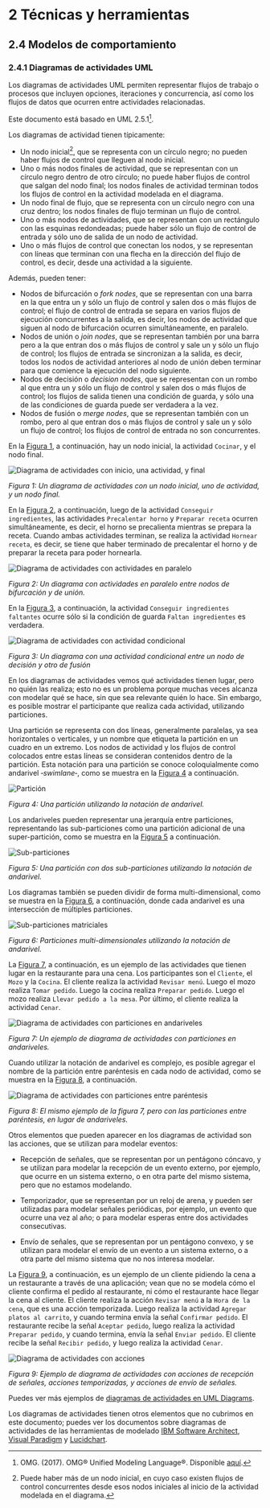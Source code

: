 # 2 Técnicas y herramientas

## 2.4 Modelos de comportamiento

### 2.4.1 Diagramas de actividades UML

Los diagramas de actividades UML permiten representar flujos de trabajo o
procesos que incluyen opciones, iteraciones y concurrencia, así como los flujos
de datos que ocurren entre actividades relacionadas.

Este documento está basado en UML 2.5.1[^1].

Los diagramas de actividad tienen típicamente:

* Un nodo inicial[^2], que se representa con un círculo negro; no pueden haber
flujos de control que lleguen al nodo inicial.
* Uno o más nodos finales de actividad, que se representan con un círculo negro
  dentro de otro círculo; no puede haber flujos de control que salgan del nodo
final; los nodos finales de actividad terminan todos los flujos de control en
la actividad modelada en el diagrama.
* Un nodo final de flujo, que se representa con un círculo negro con una cruz
  dentro; los nodos finales de flujo terminan un flujo de control.
* Uno o más nodos de actividades, que se representan con un rectángulo con las
  esquinas redondeadas; puede haber sólo un flujo de control de entrada y sólo
  uno de salida de un nodo de actividad.
* Uno o más flujos de control que conectan los nodos, y se representan con
  líneas que terminan con una flecha en la dirección del flujo de control, es
  decir, desde una actividad a la siguiente.

Además, pueden tener:

* Nodos de bifurcación o *fork nodes*, que se representan con una barra en la
  que entra un y sólo un flujo de control y salen dos o más flujos de control;
  el flujo de control de entrada se separa en varios flujos de ejecución
  concurrentes a la salida, es decir, los nodos de actividad que siguen al nodo
  de bifurcación ocurren simultáneamente, en paralelo.
* Nodos de unión o *join nodes*, que se representan también por una barra pero a
  la que entran dos o más flujos de control y sale un y sólo un flujo de
  control; los flujos de entrada se sincronizan a la salida, es decir, todos los
  nodos de actividad anteriores al nodo de unión deben terminar para que
  comience la ejecución del nodo siguiente.
* Nodos de decisión o *decision nodes*, que se representan con un rombo al que
  entra un y sólo un flujo de control y salen dos o más flujos de control; los
  flujos de salida tienen una condición de guarda, y sólo una de las condiciones
  de guarda puede ser verdadera a la vez.
* Nodos de fusión o *merge nodes*, que se representan también con un rombo, pero
  al que entran dos o más flujos de control y sale un y sólo un flujo de
  control; los flujos de control de entrada no son concurrentes.

En la [Figura 1](#figura-1), a continuación, hay un nodo inicial, la actividad
`Cocinar`, y el nodo final.

<span id="figura-1"/>

![Diagrama de actividades con inicio, una actividad, y
final](/diagrams/Activity_Diagram_Start_End_Action.svg)

*Figura 1: Un diagrama de actividades con un nodo inicial, uno de actividad, y
un nodo final.*

En la [Figura 2](#figura-2), a continuación, luego de la actividad `Conseguir
ingredientes`, las actividades `Precalentar horno` y `Preparar receta` ocurren
simultáneamente, es decir, el horno se precalienta mientras se prepara la
receta. Cuando ambas actividades terminan, se realiza la actividad `Hornear
receta`, es decir, se tiene que haber terminado de precalentar el horno y de
preparar la receta para poder hornearla.

<span id="figura-2"/>

![Diagrama de actividades con actividades en
paralelo](/diagrams/Activity_Diagram_Fork_Join.svg)

*Figura 2: Un diagrama con actividades en paralelo entre nodos de bifurcación y
de unión.*

En la [Figura 3](#figura-3), a continuación, la actividad `Conseguir
ingredientes faltantes` ocurre sólo si la condición de guarda `Faltan
ingredientes` es verdadera.

<span id="figura-3"/>

![Diagrama de actividades con actividad
condicional](/diagrams/Activity_Diagram_Decision_Merge.svg)

*Figura 3: Un diagrama con una actividad condicional entre un nodo de decisión y
otro de fusión*

En los diagramas de actividades vemos qué actividades tienen lugar, pero no
quién las realiza; esto no es un problema porque muchas veces alcanza con
modelar qué se hace, sin que sea relevante quién lo hace. Sin embargo, es
posible mostrar el participante que realiza cada actividad, utilizando particiones.

Una partición se representa con dos líneas, generalmente paralelas, ya sea
horizontales o verticales, y un nombre que etiqueta la partición en un cuadro en
un extremo. Los nodos de actividad y los flujos de control colocados entre estas
líneas se consideran contenidos dentro de la partición. Esta notación para una
partición se conoce coloquialmente como andarivel ‑*swimlane*‑, como se muestra
en la [Figura 4](#figura-4) a continuación.

<span id="figura-4"/>

![Partición](/diagrams/Activity_Diagram_Swimlane.svg)

*Figura 4: Una partición utilizando la notación de andarivel.*

Los andariveles pueden representar una jerarquía entre particiones,
representando las sub-particiones como una partición adicional de una
super-partición, como se muestra en la [Figura 5](#figura-5) a continuación.

<span id="figura-5"/>

![Sub-particiones](/diagrams/Activity_Diagram_Two_Swimlanes.svg)

*Figura 5: Una partición con dos sub-particiones utilizando la notación de
andarivel.*

Los diagramas también se pueden dividir de forma multi-dimensional, como se
muestra en la [Figura 6](#figura-6), a continuación, donde cada andarivel es una
intersección de múltiples particiones.

<span id="figura-6"/>

![Sub-particiones matriciales](/diagrams/Activity_Diagram_Multidimensional_Swimlanes.svg)

*Figura 6: Particiones multi-dimensionales utilizando la notación de andarivel.*

La [Figura 7](#figura-7), a continuación, es un ejemplo de las actividades que
tienen lugar en la restaurante para una cena. Los participantes son el
`Cliente`, el `Mozo` y la `Cocina`. El cliente realiza la actividad `Revisar
menú`. Luego el mozo realiza `Tomar pedido`. Luego la cocina realiza `Preparar
pedido`. Luego el mozo realiza `Llevar pedido a la mesa`. Por último, el cliente
realiza la actividad `Cenar`.

<span id="figura-7"/>

![Diagrama de actividades con
particiones en andariveles](/diagrams/Activity_Diagram_Swimlanes_Example.svg)

*Figura 7: Un ejemplo de diagrama de actividades con particiones en
andariveles.*

Cuando utilizar la notación de andarivel es complejo, es posible agregar el
nombre de la partición entre paréntesis en cada nodo de actividad, como se
muestra en la [Figura 8](#figura-8), a continuación.

<span id="figura-8"/>

![Diagrama de actividades con particiones entre
paréntesis](/diagrams/Activity_Diagram_Partitions_Example.svg)

*Figura 8: El mismo ejemplo de la figura 7, pero con las particiones entre
paréntesis, en lugar de andariveles.*

Otros elementos que pueden aparecer en los diagramas de actividad son las
acciones, que se utilizan para modelar eventos:

* Recepción de señales, que se representan por un pentágono cóncavo, y se
  utilizan para modelar la recepción de un evento externo, por ejemplo, que
  ocurre en un sistema externo, o en otra parte del mismo sistema, pero que no
  estamos modelando.

* Temporizador, que se representan por un reloj de arena, y pueden ser
  utilizadas para modelar señales periódicas, por ejemplo, un evento que ocurre
  una vez al año; o para modelar esperas entre dos actividades consecutivas.

* Envío de señales, que se representan por un pentágono convexo, y se utilizan
  para modelar el envío de un evento a un sistema externo, o a otra parte del
  mismo sistema que no nos interesa modelar.

La [Figura 9](#figura-9), a continuación, es un ejemplo de un cliente pidiendo
la cena a un restaurante a través de una aplicación; vean que no se modela cómo
el cliente confirma el pedido al restaurante, ni cómo el restaurante hace llegar
la cena al cliente. El cliente realiza la acción `Revisar menú` a la `Hora de la
cena`, que es una acción temporizada. Luego realiza la actividad `Agregar platos
al carrito`, y cuando termina envía la señal `Confirmar pedido`. El restaurante
recibe la señal `Aceptar pedido`, luego realiza la actividad `Preparar pedido`,
y cuando termina, envía la señal `Enviar pedido`. El cliente recibe la señal
`Recibir pedido`, y luego realiza la actividad `Cenar`.

<span id="figura-9"/>

![Diagrama de actividades con
acciones](/diagrams/Activity_Diagram_Send_Receive_Signals.svg)

*Figura 9: Ejemplo de diagrama de actividades con acciones de recepción de
señales, acciones temporizadas, y acciones de envío de señales.*

Puedes ver más ejemplos de [diagramas de actividades en UML
Diagrams](https://www.uml-diagrams.org/activity-diagrams.html).

Los diagramas de actividades tienen otros elementos que no cubrimos en este
documento; puedes ver los documentos sobre diagramas de actividades de las
herramientas de modelado [IBM Software
Architect](https://www.ibm.com/docs/en/rational-soft-arch/9.7.0?topic=diagrams-activity),
[Visual
Paradigm](https://www.visual-paradigm.com/guide/uml-unified-modeling-language/what-is-activity-diagram/)
y [Lucidchart](https://www.lucidchart.com/pages/uml-activity-diagram).

[^1]: OMG. (2017). OMG® Unified Modeling Language®. Disponible
    [aquí](https://www.omg.org/spec/UML/2.5.1/PDF).
[^2]: Puede haber más de un nodo inicial, en cuyo caso existen flujos de control
concurrentes desde esos nodos iniciales al inicio de la actividad modelada en el
diagrama.
